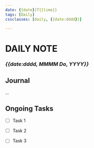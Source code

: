 ```yaml
---
date: {{date}}T{{time}}
tags: [Daily]
cssclasses: [daily, {{date:dddd}}]

---
```


# DAILY NOTE

### _{{date:dddd, MMMM Do, YYYY}}_

## Journal

...

## Ongoing Tasks

- [ ] Task 1
- [ ] Task 2
- [ ] Task 3

